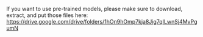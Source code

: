 If you want to use pre-trained models, please make sure to download, extract,
and put those files here:
https://drive.google.com/drive/folders/1hOn9hOmp7kja8Jig7qILwnSj4MvPgumN
